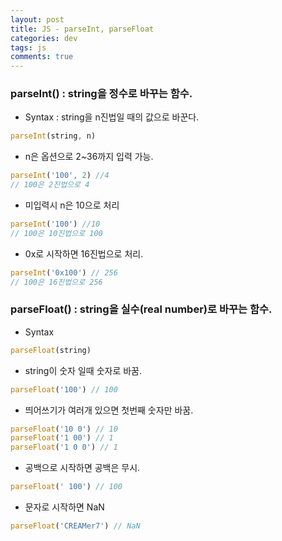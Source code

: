 ```yaml
---  
layout: post
title: JS - parseInt, parseFloat
categories: dev
tags: js
comments: true
---
```


### parseInt() : string을 정수로 바꾸는 함수.

- Syntax : string을 n진법일 때의 값으로 바꾼다.
```javascript
parseInt(string, n)
```
- n은 옵션으로 2~36까지 입력 가능. 
```javascript
parseInt('100', 2) //4 
// 100은 2진법으로 4
```
- 미입력시 n은 10으로 처리
```javascript
parseInt('100') //10 
// 100은 10진법으로 100
```

- 0x로 시작하면 16진법으로 처리.
```javascript
parseInt('0x100') // 256
// 100은 16진법으로 256
```

### parseFloat() : string을 실수(real number)로 바꾸는 함수.

- Syntax
```javascript
parseFloat(string)
```

- string이 숫자 일때 숫자로 바꿈.
```javascript
parseFloat('100') // 100
```

- 띄어쓰기가 여러개 있으면 첫번째 숫자만 바꿈.
```javascript
parseFloat('10 0') // 10
parseFloat('1 00') // 1
parseFloat('1 0 0') // 1
```

- 공백으로 시작하면 공백은 무시.
```javascript
parseFloat(' 100') // 100
```

- 문자로 시작하면 NaN
```javascript
parseFloat('CREAMer7') // NaN
```